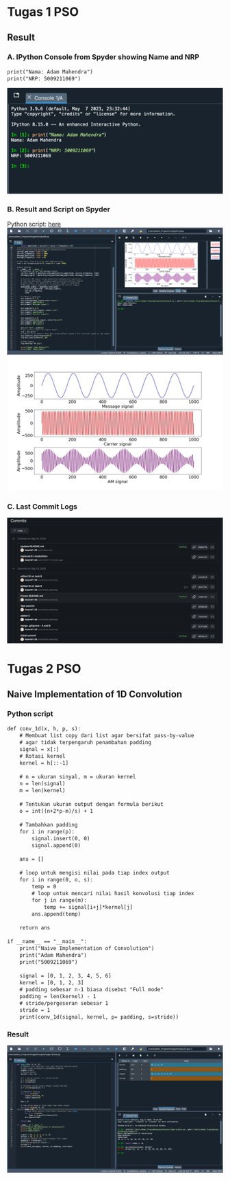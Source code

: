 # Tugas 1 PSO

## Result
### A. IPython Console from Spyder showing Name and NRP
```
print("Nama: Adam Mahendra")
print("NRP: 5009211069")
```
![A](Tugas-1/img/A.png)

### B. Result and Script on Spyder
Python script: [here](https://github.com/AdamM1-36/tugas-sinyal/blob/main/Tugas-1/B.py)
![B](Tugas-1/img/B.png)
![AM](Tugas-1/img/AM.jpg)

### C. Last Commit Logs
![C](Tugas-1/img/C.png)

# Tugas 2 PSO
## Naive Implementation of 1D Convolution
### Python script
```
def conv_1d(x, h, p, s):
    # Membuat list copy dari list agar bersifat pass-by-value
    # agar tidak terpengaruh penambahan padding
    signal = x[:]
    # Rotasi kernel
    kernel = h[::-1]

    # n = ukuran sinyal, m = ukuran kernel
    n = len(signal)
    m = len(kernel)
    
    # Tentukan ukuran output dengan formula berikut
    o = int((n+2*p-m)/s) + 1

    # Tambahkan padding
    for i in range(p):
        signal.insert(0, 0)
        signal.append(0)

    ans = []
    
    # loop untuk mengisi nilai pada tiap index output
    for i in range(0, o, s):
        temp = 0
        # loop untuk mencari nilai hasil konvolusi tiap index
        for j in range(m):
            temp += signal[i+j]*kernel[j]
        ans.append(temp)
    
    return ans

if __name__ == "__main__":
    print("Naive Implementation of Convolution")
    print("Adam Mahendra")
    print("5009211069")

    signal = [0, 1, 2, 3, 4, 5, 6]
    kernel = [0, 1, 2, 3]
    # padding sebesar n-1 biasa disebut "Full mode"
    padding = len(kernel) - 1
    # stride/pergeseran sebesar 1
    stride = 1
    print(conv_1d(signal, kernel, p= padding, s=stride))
```
### Result
![conv](Tugas-2/tugas_konvolusi.png)
